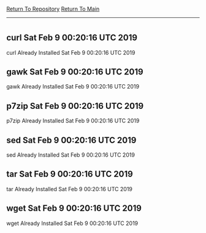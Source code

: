 [Return To Repository](https://github.com/deathbybandaid/piholeparser/)
[Return To Main](https://github.com/deathbybandaid/piholeparser/blob/master/RecentRunLogs/Mainlog.md)
____________________________________
# 
## curl Sat Feb 9 00:20:16 UTC 2019
curl Already Installed Sat Feb 9 00:20:16 UTC 2019
## gawk Sat Feb 9 00:20:16 UTC 2019
gawk Already Installed Sat Feb 9 00:20:16 UTC 2019
## p7zip Sat Feb 9 00:20:16 UTC 2019
p7zip Already Installed Sat Feb 9 00:20:16 UTC 2019
## sed Sat Feb 9 00:20:16 UTC 2019
sed Already Installed Sat Feb 9 00:20:16 UTC 2019
## tar Sat Feb 9 00:20:16 UTC 2019
tar Already Installed Sat Feb 9 00:20:16 UTC 2019
## wget Sat Feb 9 00:20:16 UTC 2019
wget Already Installed Sat Feb 9 00:20:16 UTC 2019
